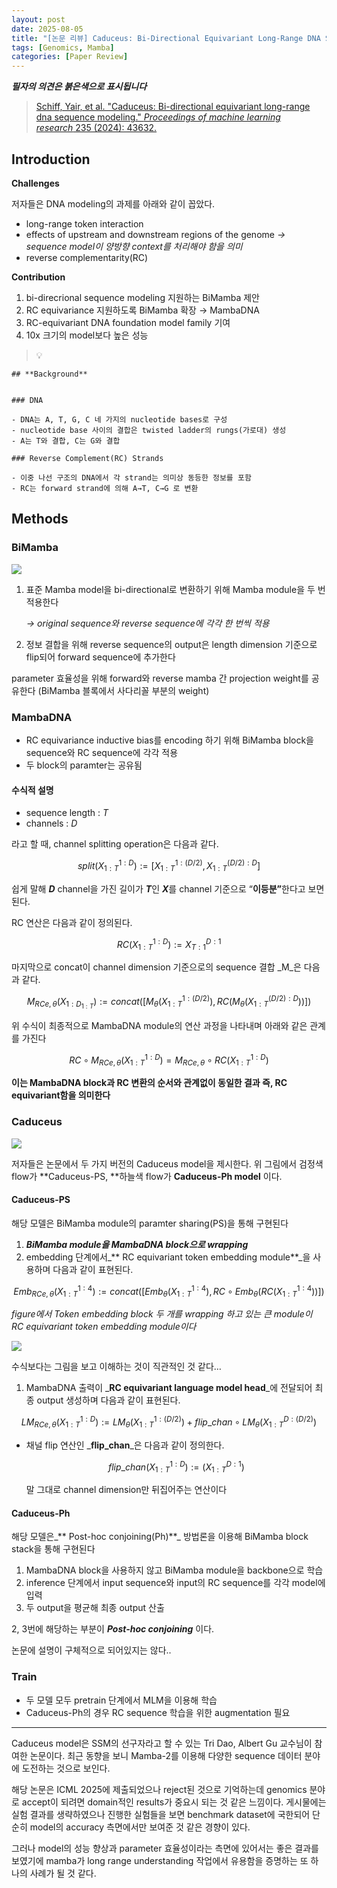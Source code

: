 ```yaml
---
layout: post
date: 2025-08-05
title: "[논문 리뷰] Caduceus: Bi-Directional Equivariant Long-Range DNA Sequence Modeling"
tags: [Genomics, Mamba]
categories: [Paper Review]
---
```


<span class="notion-red">_**필자의 의견은 붉은색으로 표시됩니다**_</span>


> [Schiff, Yair, et al. "Caduceus: Bi-directional equivariant long-range dna sequence modeling." ](https://pmc.ncbi.nlm.nih.gov/articles/PMC12189541/)[_Proceedings of machine learning research_](https://pmc.ncbi.nlm.nih.gov/articles/PMC12189541/)[ 235 (2024): 43632.](https://pmc.ncbi.nlm.nih.gov/articles/PMC12189541/)



## Introduction


**Challenges**


저자들은 DNA modeling의 과제를 아래와 같이 꼽았다.

- long-range token interaction
- effects of upstream and downstream regions of the genome 
_→ sequence model이 양방향 context를 처리해야 함을 의미_
- reverse complementarity(RC)

**Contribution**

1. bi-direcrional sequence modeling 지원하는 BiMamba 제안
1. RC equivariance 지원하도록 BiMamba 확장 → MambaDNA
1. RC-equivariant DNA foundation model family 기여
1. 10x 크기의 model보다 높은 성능

> 💡 


	## **Background**


	### DNA

	- DNA는 A, T, G, C 네 가지의 nucleotide bases로 구성
	- nucleotide base 사이의 결합은 twisted ladder의 rungs(가로대) 생성
	- A는 T와 결합, C는 G와 결합

	### Reverse Complement(RC) Strands

	- 이중 나선 구조의 DNA에서 각 strand는 의미상 동등한 정보를 포함
	- RC는 forward strand에 의해 A→T, C→G 로 변환


## Methods



### BiMamba


![](https://prod-files-secure.s3.us-west-2.amazonaws.com/542b861c-36a8-4051-84e5-8804b6728dba/2c247d59-7815-4980-99f0-8f0d21f445a7/image.png?X-Amz-Algorithm=AWS4-HMAC-SHA256&X-Amz-Content-Sha256=UNSIGNED-PAYLOAD&X-Amz-Credential=ASIAZI2LB466TCN33JVY%2F20250814%2Fus-west-2%2Fs3%2Faws4_request&X-Amz-Date=20250814T181234Z&X-Amz-Expires=3600&X-Amz-Security-Token=IQoJb3JpZ2luX2VjEAEaCXVzLXdlc3QtMiJHMEUCIBMPFPXCtpU8LfCE2OuVuf5S3xkVeN%2BZkMnvNNkBS6gsAiEAvWy9uMfD%2F7%2FpYCWk5j6y%2FcvpabdBlJpHrCBKrvmpTT4q%2FwMIShAAGgw2Mzc0MjMxODM4MDUiDGF4RiRpFseOBjzcJSrcAxZUYqCRM2mmnekYKWfIiULn8Wsjs4O1ZEOLcQhSORXS6vrnVqLriDrfQtYYHH%2FSd0QiUPzsn5of6V3LkyPvAH2yUs9ooRaTqZsDqnupNi8HKSfFfG61L%2BwwBf8e%2FwiZ7Oqc%2F9NiBz%2ByuZf53%2Fe2RXBiPMKvZIRTT4gQMGdW4qnOQAGeODFKp6NeH8e7ksxs7wJZ5hgFLzZmselZNjoRplR2TUnvgqmKnTzozO%2BvX2MVzJ9bwig%2BP%2FlqAGy%2F1uS9o0djo3Z4tBHjI%2BiXYqn9S%2FL23r79%2FpmqzqTTf%2FPS6DiAZIp3NJESQKWYX9ZME%2BA1qrL5a4%2BLp3YW%2FW5j70J5D%2BBI2l1e1HABGtpAv2XaSiePTlBQN61%2F%2BbjPnciKm6HeNHgzHHOs38zvlp2DRdAqS7ssu7VcGHQ6ovXS0282Zm50uqK40DJjLiONj34oA2SdB4AWQ1Wxaaoaps29Cr%2BuC0TbKT1NRujDVdypLaYj7wWSRy%2FbyWW9L3kqz7lTOeFI6lKTSSgzOLLMMP2i3XU9LTKtcO14xwbxwdGO4B6ihpnhPuag6kpJOI2Mbhei92VgAhMjt7EwAA0Fj9X5QEwwTR01ghipf2Q98zLyrWSCBqiK41lijOPlXYwHcf0RMKup%2BMQGOqUB2hfyxzPRU%2B7Q2wTfTW6ubXjgyUylci2jq4YXTGJ%2BUwJrskf319ITxqXf%2FrTxcPzDKPztTy%2Bp7%2Blx2xp0CwNCFVz6YLNWAzCVS%2F81%2FnybLZGcr%2BPC2uGgwzLPZtwjgcXLqT7zo4DhcY2BWdWxGIOTKFP70LLO%2BLfl9elaeHYkcZumftjjJjz%2B5Z%2FwAmuAWm4L9aFxFrSKdl0iX6lI4iF31tA5Pglr&X-Amz-Signature=927370cf9d7a4be192e5dfe7c55d62b2c947a15746f6f18563af95f9caef175e&X-Amz-SignedHeaders=host&x-amz-checksum-mode=ENABLED&x-id=GetObject)

1. 표준 Mamba model을 bi-directional로 변환하기 위해 Mamba module을 두 번 적용한다

	_→ original sequence와 reverse sequence에 각각 한 번씩 적용_

1. 정보 결합을 위해 reverse sequence의 output은 length dimension 기준으로 flip되어 forward sequence에 추가한다

parameter 효율성을 위해 forward와 reverse mamba 간 projection weight를 공유한다 (BiMamba 블록에서 사다리꼴 부분의 weight)



### MambaDNA

- RC equivariance inductive bias를 encoding 하기 위해 BiMamba block을 sequence와 RC sequence에 각각 적용
- 두 block의 paramter는 공유됨


#### 수식적 설명

- sequence length : _T_
- channels : _D_

라고 할 때,  channel splitting operation은 다음과 같다.


$$
split(X^{1:D}_{1:T}):=[X^{1:(D/2)}_{1:T},X^{(D/2):D}_{1:T}]
$$


<span class="notion-red">쉽게 말해 </span><span class="notion-red">_**D**_</span><span class="notion-red"> channel을 가진 길이가 </span><span class="notion-red">_**T**_</span><span class="notion-red">인 </span><span class="notion-red">_**X**_</span><span class="notion-red">를 channel 기준으로 “</span><span class="notion-red">**이등분”**</span><span class="notion-red">한다고 보면 된다.</span>


RC 연산은 다음과 같이 정의된다.


$$
RC(X^{1:D}_{1:T}):=X^{D:1}_{T:1}
$$


마지막으로 concat이 channel dimension 기준으로의 sequence 결합 _M_은 다음과 같다.


$$
M_{RCe,\theta}(X_{1:D_{1:T}}):=concat([M_{\theta}(X^{1:(D/2)}_{1:T}),RC(M_{\theta}(X^{(D/2):D}_{1:T}))])
$$


위 수식이 최종적으로 MambaDNA module의 연산 과정을 나타내며 아래와 같은 관계를 가진다


$$
RC\circ M_{RCe,\theta}(X^{1:D}_{1:T}) = M_{RCe,\theta} \circ RC(X^{1:D}_{1:T})
$$


**이는 MambaDNA block과 RC 변환의 순서와 관계없이 동일한 결과 즉, RC equivariant함을 의미한다**



### Caduceus


![](https://prod-files-secure.s3.us-west-2.amazonaws.com/542b861c-36a8-4051-84e5-8804b6728dba/f94a60d7-8145-473b-aef9-7c68d3ec604a/image.png?X-Amz-Algorithm=AWS4-HMAC-SHA256&X-Amz-Content-Sha256=UNSIGNED-PAYLOAD&X-Amz-Credential=ASIAZI2LB466TCN33JVY%2F20250814%2Fus-west-2%2Fs3%2Faws4_request&X-Amz-Date=20250814T181234Z&X-Amz-Expires=3600&X-Amz-Security-Token=IQoJb3JpZ2luX2VjEAEaCXVzLXdlc3QtMiJHMEUCIBMPFPXCtpU8LfCE2OuVuf5S3xkVeN%2BZkMnvNNkBS6gsAiEAvWy9uMfD%2F7%2FpYCWk5j6y%2FcvpabdBlJpHrCBKrvmpTT4q%2FwMIShAAGgw2Mzc0MjMxODM4MDUiDGF4RiRpFseOBjzcJSrcAxZUYqCRM2mmnekYKWfIiULn8Wsjs4O1ZEOLcQhSORXS6vrnVqLriDrfQtYYHH%2FSd0QiUPzsn5of6V3LkyPvAH2yUs9ooRaTqZsDqnupNi8HKSfFfG61L%2BwwBf8e%2FwiZ7Oqc%2F9NiBz%2ByuZf53%2Fe2RXBiPMKvZIRTT4gQMGdW4qnOQAGeODFKp6NeH8e7ksxs7wJZ5hgFLzZmselZNjoRplR2TUnvgqmKnTzozO%2BvX2MVzJ9bwig%2BP%2FlqAGy%2F1uS9o0djo3Z4tBHjI%2BiXYqn9S%2FL23r79%2FpmqzqTTf%2FPS6DiAZIp3NJESQKWYX9ZME%2BA1qrL5a4%2BLp3YW%2FW5j70J5D%2BBI2l1e1HABGtpAv2XaSiePTlBQN61%2F%2BbjPnciKm6HeNHgzHHOs38zvlp2DRdAqS7ssu7VcGHQ6ovXS0282Zm50uqK40DJjLiONj34oA2SdB4AWQ1Wxaaoaps29Cr%2BuC0TbKT1NRujDVdypLaYj7wWSRy%2FbyWW9L3kqz7lTOeFI6lKTSSgzOLLMMP2i3XU9LTKtcO14xwbxwdGO4B6ihpnhPuag6kpJOI2Mbhei92VgAhMjt7EwAA0Fj9X5QEwwTR01ghipf2Q98zLyrWSCBqiK41lijOPlXYwHcf0RMKup%2BMQGOqUB2hfyxzPRU%2B7Q2wTfTW6ubXjgyUylci2jq4YXTGJ%2BUwJrskf319ITxqXf%2FrTxcPzDKPztTy%2Bp7%2Blx2xp0CwNCFVz6YLNWAzCVS%2F81%2FnybLZGcr%2BPC2uGgwzLPZtwjgcXLqT7zo4DhcY2BWdWxGIOTKFP70LLO%2BLfl9elaeHYkcZumftjjJjz%2B5Z%2FwAmuAWm4L9aFxFrSKdl0iX6lI4iF31tA5Pglr&X-Amz-Signature=3c9c6826d0ba91009debe24215abafcfd2c7dff58e93dcd770132340cb9bf30c&X-Amz-SignedHeaders=host&x-amz-checksum-mode=ENABLED&x-id=GetObject)


저자들은 논문에서 두 가지 버전의 Caduceus model을 제시한다. 위 그림에서 검정색 flow가 **Caduceus-PS, **하늘색 flow가 **Caduceus-Ph model** 이다.



#### Caduceus-PS


해당 모델은 BiMamba module의 paramter sharing(PS)을 통해 구현된다

1. _**BiMamba module을 MambaDNA block으로 wrapping**_
1. embedding 단계에서_** RC equivariant token embedding module**_을 사용하며 다음과 같이 표현된다.

$$
Emb_{RCe,\theta}(X^{1:4}_{1:T}):=concat([Emb_{\theta}(X^{1:4}_{1:T}),RC \circ Emb_{\theta}(RC(X^{1:4}_{1:T}))])
$$


_figure에서 Token embedding block 두 개를 wrapping 하고 있는 큰 module이 RC equivariant token embedding module이다_


![](https://prod-files-secure.s3.us-west-2.amazonaws.com/542b861c-36a8-4051-84e5-8804b6728dba/b175e4da-71eb-4e91-8c23-a06dabe673c9/image.png?X-Amz-Algorithm=AWS4-HMAC-SHA256&X-Amz-Content-Sha256=UNSIGNED-PAYLOAD&X-Amz-Credential=ASIAZI2LB466TCN33JVY%2F20250814%2Fus-west-2%2Fs3%2Faws4_request&X-Amz-Date=20250814T181234Z&X-Amz-Expires=3600&X-Amz-Security-Token=IQoJb3JpZ2luX2VjEAEaCXVzLXdlc3QtMiJHMEUCIBMPFPXCtpU8LfCE2OuVuf5S3xkVeN%2BZkMnvNNkBS6gsAiEAvWy9uMfD%2F7%2FpYCWk5j6y%2FcvpabdBlJpHrCBKrvmpTT4q%2FwMIShAAGgw2Mzc0MjMxODM4MDUiDGF4RiRpFseOBjzcJSrcAxZUYqCRM2mmnekYKWfIiULn8Wsjs4O1ZEOLcQhSORXS6vrnVqLriDrfQtYYHH%2FSd0QiUPzsn5of6V3LkyPvAH2yUs9ooRaTqZsDqnupNi8HKSfFfG61L%2BwwBf8e%2FwiZ7Oqc%2F9NiBz%2ByuZf53%2Fe2RXBiPMKvZIRTT4gQMGdW4qnOQAGeODFKp6NeH8e7ksxs7wJZ5hgFLzZmselZNjoRplR2TUnvgqmKnTzozO%2BvX2MVzJ9bwig%2BP%2FlqAGy%2F1uS9o0djo3Z4tBHjI%2BiXYqn9S%2FL23r79%2FpmqzqTTf%2FPS6DiAZIp3NJESQKWYX9ZME%2BA1qrL5a4%2BLp3YW%2FW5j70J5D%2BBI2l1e1HABGtpAv2XaSiePTlBQN61%2F%2BbjPnciKm6HeNHgzHHOs38zvlp2DRdAqS7ssu7VcGHQ6ovXS0282Zm50uqK40DJjLiONj34oA2SdB4AWQ1Wxaaoaps29Cr%2BuC0TbKT1NRujDVdypLaYj7wWSRy%2FbyWW9L3kqz7lTOeFI6lKTSSgzOLLMMP2i3XU9LTKtcO14xwbxwdGO4B6ihpnhPuag6kpJOI2Mbhei92VgAhMjt7EwAA0Fj9X5QEwwTR01ghipf2Q98zLyrWSCBqiK41lijOPlXYwHcf0RMKup%2BMQGOqUB2hfyxzPRU%2B7Q2wTfTW6ubXjgyUylci2jq4YXTGJ%2BUwJrskf319ITxqXf%2FrTxcPzDKPztTy%2Bp7%2Blx2xp0CwNCFVz6YLNWAzCVS%2F81%2FnybLZGcr%2BPC2uGgwzLPZtwjgcXLqT7zo4DhcY2BWdWxGIOTKFP70LLO%2BLfl9elaeHYkcZumftjjJjz%2B5Z%2FwAmuAWm4L9aFxFrSKdl0iX6lI4iF31tA5Pglr&X-Amz-Signature=9beb2809686c2994c5d923f9fa83bc98c7aa9aec852e21f873a7094b2bd22753&X-Amz-SignedHeaders=host&x-amz-checksum-mode=ENABLED&x-id=GetObject)


<span class="notion-red">수식보다는 그림을 보고 이해하는 것이 직관적인 것 같다…</span>

1. MambaDNA 출력이 _**RC equivariant language model head**_에 전달되어 최종 output 생성하며 다음과 같이 표현된다.

$$
LM_{RCe,\theta}(X^{1:D}_{1:T}):= LM_{\theta}(X^{1:(D/2)}_{1:T})+flip\_chan\circ LM_{\theta}(X^{D:(D/2)}_{1:T})
$$

- 채널 flip 연산인 _**flip\_chan**_은 다음과 같이 정의한다.

	$$
	flip\_chan(X^{1:D}_{1:T}):=(X^{D:1}_{1:T})
	$$


	말 그대로 channel dimension만 뒤집어주는 연산이다



#### Caduceus-Ph


해당 모델은_** Post-hoc conjoining(Ph)**_ 방법론을 이용해 BiMamba block stack을 통해 구현된다

1. MambaDNA block을 사용하지 않고 BiMamba module을 backbone으로 학습
1. inference 단계에서 input sequence와 input의 RC sequence를 각각 model에 입력
1. 두 output을 평균해 최종 output 산출

2, 3번에 해당하는 부분이 _**Post-hoc conjoining**_ 이다.


<span class="notion-red">논문에 설명이 구체적으로 되어있지는 않다..</span>



### Train

- 두 모델 모두 pretrain 단계에서 MLM을 이용해 학습
- Caduceus-Ph의 경우 RC sequence 학습을 위한 augmentation 필요

---


<span class="notion-red">Caduceus model은 SSM의 선구자라고 할 수 있는 Tri Dao, Albert Gu 교수님이 참여한 논문이다. 최근 동향을 보니 Mamba-2를 이용해 다양한 sequence 데이터 분야에 도전하는 것으로 보인다.</span>


<span class="notion-red">해당 논문은 ICML 2025에 제출되었으나 reject된 것으로 기억하는데 genomics 분야로 accept이 되려면 domain적인 results가 중요시 되는 것 같은 느낌이다. 게시물에는 실험 결과를 생략하였으나 진행한 실험들을 보면 benchmark dataset에 국한되어 단순히 model의 accuracy 측면에서만 보여준 것 같은 경향이 있다.</span>


<span class="notion-red">그러나 model의 성능 향상과 parameter 효율성이라는 측면에 있어서는 좋은 결과를 보였기에 mamba가 long range understanding 작업에서 유용함을 증명하는 또 하나의 사례가 될 것 같다.</span>

